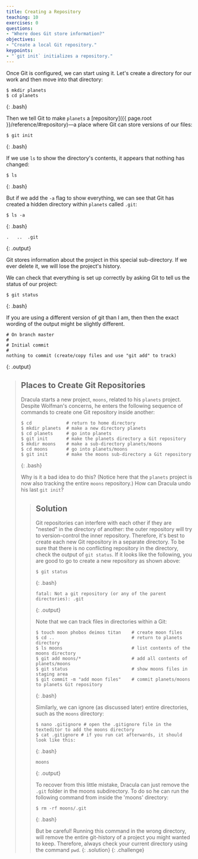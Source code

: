 ```yaml
---
title: Creating a Repository
teaching: 10
exercises: 0
questions:
- "Where does Git store information?"
objectives:
- "Create a local Git repository."
keypoints:
- "`git init` initializes a repository."
---
```


Once Git is configured,
we can start using it.
Let's create a directory for our work and then move into that directory:

~~~
$ mkdir planets
$ cd planets
~~~
{: .bash}

Then we tell Git to make `planets` a [repository]({{ page.root }}/reference/#repository)—a place where
Git can store versions of our files:

~~~
$ git init
~~~
{: .bash}

If we use `ls` to show the directory's contents,
it appears that nothing has changed:

~~~
$ ls
~~~
{: .bash}

But if we add the `-a` flag to show everything,
we can see that Git has created a hidden directory within `planets` called `.git`:

~~~
$ ls -a
~~~
{: .bash}

~~~
.	..	.git
~~~
{: .output}

Git stores information about the project in this special sub-directory.
If we ever delete it,
we will lose the project's history.

We can check that everything is set up correctly
by asking Git to tell us the status of our project:

~~~
$ git status
~~~
{: .bash}

If you are using a different version of git than I am, then then the exact
wording of the output might be slightly different.

~~~
# On branch master
#
# Initial commit
#
nothing to commit (create/copy files and use "git add" to track)
~~~
{: .output}

> ## Places to Create Git Repositories
>
> Dracula starts a new project, `moons`, related to his `planets` project.
> Despite Wolfman's concerns, he enters the following sequence of commands to
> create one Git repository inside another:
>
> ~~~
> $ cd             # return to home directory
> $ mkdir planets  # make a new directory planets
> $ cd planets     # go into planets
> $ git init       # make the planets directory a Git repository
> $ mkdir moons    # make a sub-directory planets/moons
> $ cd moons       # go into planets/moons
> $ git init       # make the moons sub-directory a Git repository
> ~~~
> {: .bash}
>
> Why is it a bad idea to do this? (Notice here that the `planets` project is now also tracking the entire `moons` repository.)
> How can Dracula undo his last `git init`?
>
> > ## Solution
> >
> > Git repositories can interfere with each other if they are "nested" in the
> > directory of another: the outer repository will try to version-control 
> > the inner repository. Therefore, it's best to create each new Git
> > repository in a separate directory. To be sure that there is no conflicting
> > repository in the directory, check the output of `git status`. If it looks
> > like the following, you are good to go to create a new repository as shown 
> > above:
> >
> > ~~~
> > $ git status
> > ~~~
> > {: .bash}
> > ~~~
> > fatal: Not a git repository (or any of the parent directories): .git
> > ~~~
> > {: .output}
> >
> > Note that we can track files in directories within a Git:
> >
> > ~~~
> > $ touch moon phobos deimos titan    # create moon files
> > $ cd ..                             # return to planets directory
> > $ ls moons                          # list contents of the moons directory
> > $ git add moons/*                   # add all contents of planets/moons
> > $ git status                        # show moons files in staging area
> > $ git commit -m "add moon files"    # commit planets/moons to planets Git repository
> > ~~~
> > {: .bash}
> >
> > Similarly, we can ignore (as discussed later) entire directories, such as the `moons` directory:
> >
> > ~~~
> > $ nano .gitignore # open the .gitignore file in the texteditor to add the moons directory
> > $ cat .gitignore # if you run cat afterwards, it should look like this:
> > ~~~
> > {: .bash}
> >
> > ~~~
> > moons
> > ~~~
> > {: .output}
> >
> > To recover from this little mistake, Dracula can just remove the `.git`
> > folder in the moons subdirectory. To do so he can run the following command from inside the 'moons' directory:
> >
> > ~~~
> > $ rm -rf moons/.git
> > ~~~
> > {: .bash}
> >
> > But be careful! Running this command in the wrong directory, will remove
> > the entire git-history of a project you might wanted to keep. Therefore, always check your current directory using the
> > command `pwd`.
> {: .solution}
{: .challenge}
